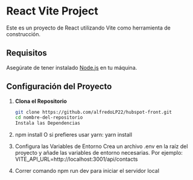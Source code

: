 # React Vite Project

Este es un proyecto de React utilizando Vite como herramienta de construcción.

## Requisitos

Asegúrate de tener instalado [Node.js](https://nodejs.org/) en tu máquina.

## Configuración del Proyecto

1. **Clona el Repositorio**

   ```bash
   git clone https://github.com/alfredoLP22/hubspot-front.git
   cd nombre-del-repositorio
   Instala las Dependencias
   ```

2. npm install O si prefieres usar yarn: yarn install

3. Configura las Variables de Entorno Crea un archivo .env en la raíz del proyecto y añade las variables de entorno necesarias. Por ejemplo: VITE_API_URL=http://localhost:3001/api/contacts

4. Correr comando npm run dev para iniciar el servidor local
